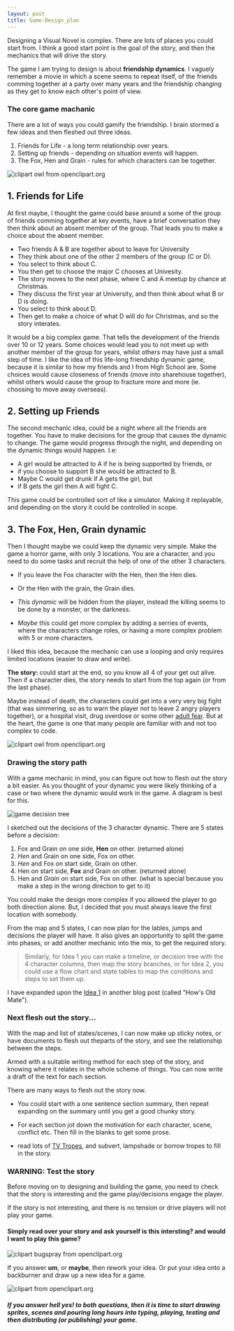 ```yaml
---
layout: post
title: Game-Design_plan
---
```


Designing a Visual Novel is complex. There are lots of places you could start from. I think a good start point is the goal of the story, and then the mechanics that will drive the story.

The game I am trying to design is about **friendship dynamics**. I vaguely remember a movie in which a scene seems to repeat itself, of the friends comming together at a party over many years and the friendship changing as they get to know each other's point of view. 



### The core game machanic ###

There are a lot of ways you could gamify the friendship. I brain stormed a few ideas and then fleshed out three ideas.

1. Friends for Life - a long term relationship over years.
2. Setting up friends - depending on situation events will happen.
3. The Fox, Hen and Grain - rules for which characters can be together.

![clipart owl from openclipart.org](../images/city-icon.png)


## 1. Friends for Life ##

At first maybe, I thought the game could base around a some of the group of friends comming together at key events, have a brief conversation they then think about an absent member of the group. That leads you to make a choice about the absent member.

* Two friends A & B are together about to leave for University
* They think about one of the other 2 members of the group (C or D).
* You select to think about C.
* You then get to choose the major C chooses at Univesity.
* The story moves to the next phase, where C and A meetup by chance at Christmas.
* They discuss the first year at University, and then think about what B or D is doing.
* You select to think about D.
* Then get to make a choice of what D will do for Christmas, and so the story interates.

It would be a big complex game. That tells the development of the friends over 10 or 12 years. Some choices would lead you to not meet up with another member of the group for years, whilst others may have just a small step of time.
I like the idea of this life-long friendship dynamic game, because it is similar to how my friends and I from High School are. Some choices would cause closeness of friends (move into sharehouse together), whilst others would cause the group to fracture more and more (ie. choosing to move away overseas).



## 2. Setting up Friends ##

The second mechanic idea, could be a night where all the friends are together. You have to make decisions for the group that causes the dynamic to change.
The game would progress through the night, and depending on the dynamic things would happen. I.e:

* A girl would be attracted to A if he is being supported by friends, or 
* if you choose to support B she would be attracted to B. 
* Maybe C would get drunk if A gets the girl, but 
* if B gets the girl then A will fight C.

This game could be controlled sort of like a simulator. Making it replayable, and depending on the story it could be controlled in scope.



## 3. The Fox, Hen, Grain dynamic ##

Then I thought maybe we could keep the dynamic very simple. Make the game a horror game, with only 3 locations. You are a character, and you need to do some tasks and recruit the help of one of the other 3 characters.

* If you leave the Fox character with the Hen, then the Hen dies. 

* Or the Hen with the grain, the Grain dies.

* _This dynamic_ will be hidden from the player, instead the killing seems to be done by a monster, or the darkness.

* _Maybe_ this could get more complex by adding a serries of events, where the characters change roles, or having a more complex problem with 5 or more characters.

I liked this idea, because the mechanic can use a looping and only requires limited locations (easier to draw and write). 

**The story:** could start at the end, so you know all 4 of your get out alive. Then if a character dies, the story needs to start from the top again (or from the last phase).

Maybe instead of death, the characters could get into a very very big fight (that was simmering, so as to warn the player not to leave 2 angry players together), or a hospital visit, drug overdose or some other [adult fear](https://tvtropes.org/pmwiki/pmwiki.php/Main/AdultFear). But at the heart, the game is one that many people are familiar with and not too complex to code.

![clipart owl from openclipart.org](../images/city-icon.png)


### Drawing the story path ###

With a game mechanic in mind, you can figure out how to flesh out the story a bit easier. As you thought of your dynamic you were likely thinking of a case or two where the dynamic would work in the game. A diagram is best for this.

![game decision tree](../images/game-layout.png)

I sketched out the decisions of the 3 character dynamic. There are 5 states before a decision:

1. Fox and Grain on one side, **Hen** on other. (returned alone)
2. _Hen_ and Grain on one side, Fox on other.
3. _Hen_ and Fox on start side, Grain on other.
4. Hen on start side, **Fox** and Grain on other. (returned alone)
5. Hen and _Grain_ on start side, Fox on other. (what is special because you make a step in the wrong direction to get to it)

You could make the design more complex if you allowed the player to go both direction alone. But, I decided that you must always leave the first location with somebody. 

From the map and 5 states, I can now plan for the lables, jumps and decisions the player will have. It also gives an opportunity to split the game into phases, or add another mechanic into the mix, to get the required story.

> Similarly,
> for Idea 1 you can make a timeline, or decision tree 
> with the 4 character columns, then map the story branches,
> or for Idea 2, you could use a flow chart and state tables 
> to map the conditions and steps to set them up.

I have expanded upon the [Idea 1](https://t3liph0n3.github.io/Game-Design_idea-How's_Old_Mate/) in another blog post (called "How's Old Mate").

### Next flesh out the story... ###

With the map and list of states/scenes, I can now make up sticky notes, or have documents to flesh out theparts of the story, and see the relationship between the steps.

Armed with a suitable writing method for each step of the story, and knowing where it relates in the whole scheme of things. You can now write a draft of the text for each section.

There are many ways to flesh out the story now. 
* You could start with a one sentence section summary, then repeat expanding on the summary until you get a good chunky story. 

* For each section jot down the motivation for each character, scene, conflict etc. Then fill in the blanks to get some prose.

* read lots of [TV Tropes](https://tvtropes.com/), and subvert, lampshade or  borrow tropes to fill in the story.

### WARNING: Test the story ###

Before moving on to designing and building the game, you need to check that the story is interesting and the game play/decisions engage the player.

If the story is not interesting, and there is no tension or drive players will not play your game.

#### Simply read over your story and ask yourself **is this intersting?** and **would I want to play this game?** ####

![clipart bugspray from openclipart.org](../images/sister-1.png)

If you answer **um**, or **maybe**, then rework your idea. Or put your idea onto a backburner and draw up a new idea for a game.

![clipart from openclipart.org](../images/shop-1.png)

##### If you answer **hell yes!** to both questions, then it is time to start drawing sprites, scenes and pouring long hours into typing, playing, testing and then distributing (or publishing) your game. #####

